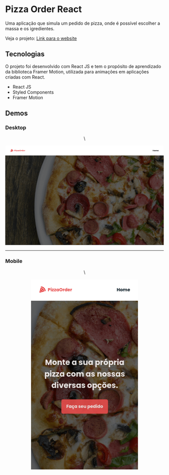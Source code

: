 # Pizza Order React

Uma aplicação que simula um pedido de pizza, onde é possível escolher a massa e os igredientes.

Veja o projeto: [Link para o website](https://pizza-order-react.netlify.app/)

## Tecnologias

O projeto foi desenvolvido com React JS e tem o propósito de aprendizado da biblioteca Framer Motion, utilizada para animações em aplicações criadas com React.

- React JS
- Styled Components
- Framer Motion

## Demos

### Desktop

<div align="center">
\

![desktop version](./src/assets/videos/pizza-order-react.gif)

</div>

---

### Mobile

<div align="center">
\

![desktop version](./src/assets/videos/pizza-order-react-mbl.gif)

</div>

